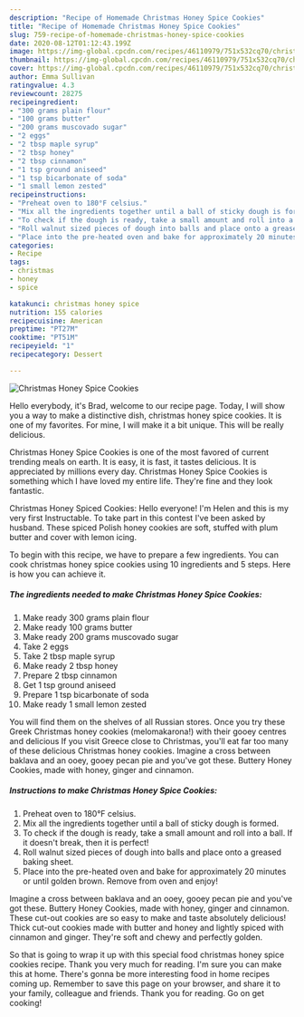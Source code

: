```yaml
---
description: "Recipe of Homemade Christmas Honey Spice Cookies"
title: "Recipe of Homemade Christmas Honey Spice Cookies"
slug: 759-recipe-of-homemade-christmas-honey-spice-cookies
date: 2020-08-12T01:12:43.199Z
image: https://img-global.cpcdn.com/recipes/46110979/751x532cq70/christmas-honey-spice-cookies-recipe-main-photo.jpg
thumbnail: https://img-global.cpcdn.com/recipes/46110979/751x532cq70/christmas-honey-spice-cookies-recipe-main-photo.jpg
cover: https://img-global.cpcdn.com/recipes/46110979/751x532cq70/christmas-honey-spice-cookies-recipe-main-photo.jpg
author: Emma Sullivan
ratingvalue: 4.3
reviewcount: 28275
recipeingredient:
- "300 grams plain flour"
- "100 grams butter"
- "200 grams muscovado sugar"
- "2 eggs"
- "2 tbsp maple syrup"
- "2 tbsp honey"
- "2 tbsp cinnamon"
- "1 tsp ground aniseed"
- "1 tsp bicarbonate of soda"
- "1 small lemon zested"
recipeinstructions:
- "Preheat oven to 180°F celsius."
- "Mix all the ingredients together until a ball of sticky dough is formed."
- "To check if the dough is ready, take a small amount and roll into a ball. If it doesn&#39;t break, then it is perfect!"
- "Roll walnut sized pieces of dough into balls and place onto a greased baking sheet."
- "Place into the pre-heated oven and bake for approximately 20 minutes or until golden brown. Remove from oven and enjoy!"
categories:
- Recipe
tags:
- christmas
- honey
- spice

katakunci: christmas honey spice 
nutrition: 155 calories
recipecuisine: American
preptime: "PT27M"
cooktime: "PT51M"
recipeyield: "1"
recipecategory: Dessert

---
```



![Christmas Honey Spice Cookies](https://img-global.cpcdn.com/recipes/46110979/751x532cq70/christmas-honey-spice-cookies-recipe-main-photo.jpg)

Hello everybody, it's Brad, welcome to our recipe page. Today, I will show you a way to make a distinctive dish, christmas honey spice cookies. It is one of my favorites. For mine, I will make it a bit unique. This will be really delicious.

Christmas Honey Spice Cookies is one of the most favored of current trending meals on earth. It is easy, it is fast, it tastes delicious. It is appreciated by millions every day. Christmas Honey Spice Cookies is something which I have loved my entire life. They're fine and they look fantastic.

Christmas Honey Spiced Cookies: Hello everyone! I&#39;m Helen and this is my very first Instructable. To take part in this contest I&#39;ve been asked by husband. These spiced Polish honey cookies are soft, stuffed with plum butter and cover with lemon icing.


To begin with this recipe, we have to prepare a few ingredients. You can cook christmas honey spice cookies using 10 ingredients and 5 steps. Here is how you can achieve it.

<!--inarticleads1-->

##### The ingredients needed to make Christmas Honey Spice Cookies:

1. Make ready 300 grams plain flour
1. Make ready 100 grams butter
1. Make ready 200 grams muscovado sugar
1. Take 2 eggs
1. Take 2 tbsp maple syrup
1. Make ready 2 tbsp honey
1. Prepare 2 tbsp cinnamon
1. Get 1 tsp ground aniseed
1. Prepare 1 tsp bicarbonate of soda
1. Make ready 1 small lemon zested


You will find them on the shelves of all Russian stores. Once you try these Greek Christmas honey cookies (melomakarona!) with their gooey centres and delicious If you visit Greece close to Christmas, you&#39;ll eat far too many of these delicious Christmas honey cookies. Imagine a cross between baklava and an ooey, gooey pecan pie and you&#39;ve got these. Buttery Honey Cookies, made with honey, ginger and cinnamon. 

<!--inarticleads2-->

##### Instructions to make Christmas Honey Spice Cookies:

1. Preheat oven to 180°F celsius.
1. Mix all the ingredients together until a ball of sticky dough is formed.
1. To check if the dough is ready, take a small amount and roll into a ball. If it doesn&#39;t break, then it is perfect!
1. Roll walnut sized pieces of dough into balls and place onto a greased baking sheet.
1. Place into the pre-heated oven and bake for approximately 20 minutes or until golden brown. Remove from oven and enjoy!


Imagine a cross between baklava and an ooey, gooey pecan pie and you&#39;ve got these. Buttery Honey Cookies, made with honey, ginger and cinnamon. These cut-out cookies are so easy to make and taste absolutely delicious! Thick cut-out cookies made with butter and honey and lightly spiced with cinnamon and ginger. They&#39;re soft and chewy and perfectly golden. 

So that is going to wrap it up with this special food christmas honey spice cookies recipe. Thank you very much for reading. I'm sure you can make this at home. There's gonna be more interesting food in home recipes coming up. Remember to save this page on your browser, and share it to your family, colleague and friends. Thank you for reading. Go on get cooking!
